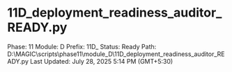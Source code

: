 # 11D_deployment_readiness_auditor_READY.py

Phase: 11
Module: D
Prefix: 11D_
Status: Ready
Path: D:\MAGIC\scripts\phase11\module_D\11D_deployment_readiness_auditor_READY.py
Last Updated: July 28, 2025 5:14 PM (GMT+5:30)
